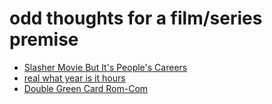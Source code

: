 # odd thoughts for a film/series premise

- [Slasher Movie But It's People's Careers](a2fff44c-ed98-49f3-94db-af19d81c89d9.md)
- [real what year is it hours](23ae603c-da07-4a52-a98d-bfc91f68ef5a.md)
- [Double Green Card Rom-Com](249ef4d7-5fce-436c-ac7c-2144a85323d7.md)
